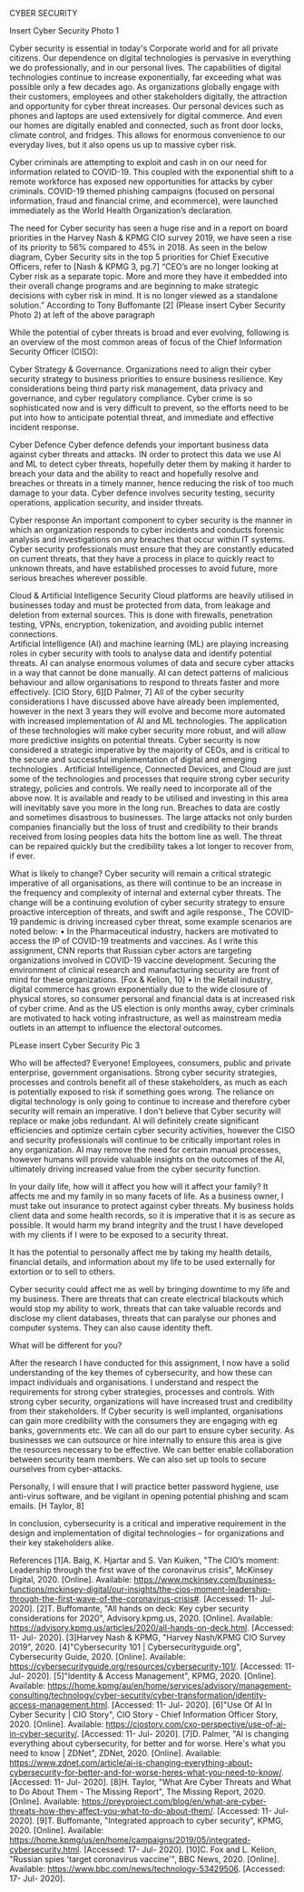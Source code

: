 CYBER SECURITY

Insert Cyber Security Photo 1

Cyber security is essential in today's Corporate world and for all private citizens.  Our dependence on digital technologies is pervasive in everything we do professionally, and in our personal lives.  The capabilities of digital technologies continue to increase exponentially,  far exceeding  what was possible only a few decades ago.   As organizations globally engage with their customers, employees and other stakeholders digitally, the attraction and opportunity for cyber threat increases.  Our personal devices such as phones and laptops are used extensively for digital commerce.  And even our homes are digitally enabled and connected, such as front door locks, climate control, and fridges.  This allows for enormous convenience to our everyday lives, but it also opens us up to massive cyber risk.  

Cyber criminals are attempting to exploit and cash in on our need for information related to COVID-19. This coupled with the exponential shift to a remote workforce has exposed new opportunities for attacks by cyber criminals.  COVID-19 themed phishing campaigns (focused on personal information, fraud and financial crime, and ecommerce), were launched immediately as the World Health Organization’s declaration.   

The need for Cyber security has seen a huge rise and in a report on board priorities in the Harvey Nash & KPMG CIO survey 2019, we have seen a rise of its priority to 56% compared to 45% in 2018.  As seen in the below diagram, Cyber Security sits in the top 5 priorities for Chief Executive Officers, refer to [Nash & KPMG 3, pg.7] 
“CEO’s are no longer looking at Cyber risk as a separate topic.  More and more they have it embedded into their overall change programs and are beginning to make strategic decisions with cyber risk in mind.  It is no longer viewed as a standalone solution.” According to Tony Buffomante [2]
 (Please insert Cyber Security Photo 2) at left of the above paragraph
 
 While the potential of cyber threats is broad and ever evolving, following is an overview of the most common areas of focus of the Chief Information Security Officer (CISO): 
 
 Cyber Strategy & Governance. <Bold>
Organizations need to align their cyber security strategy to business priorities to ensure business resilience.  Key considerations being third party risk management, data privacy and governance, and cyber regulatory compliance.  Cyber crime is so sophisticated now and is very difficult to prevent, so the efforts need to be put into how to anticipate potential threat, and immediate and effective incident response.  

Cyber Defence  <Bold>
Cyber defence defends your important business data against cyber threats and attacks.  IN order to protect this data we use AI and ML to detect cyber threats, hopefully deter them by making it harder to breach your data and the ability to react and hopefully resolve and breaches or threats in a timely manner, hence reducing the risk of too much damage to your data.  Cyber defence involves security testing, security operations, application security, and insider threats.

Cyber response <Bold>
An important component to  cyber security is the manner in which an organization responds to cyber incidents and conducts forensic analysis and investigations on any breaches that occur within IT systems.   Cyber security professionals must ensure that they are constantly educated on current threats, that they have a process in place to quickly react to unknown threats, and have established processes to avoid future, more serious breaches wherever possible. 

Cloud & Artificial Intelligence Security <Bold>
Cloud platforms are heavily utilised in businesses today and must be protected from data, from leakage and deletion from external sources. This is done with firewalls, penetration testing, VPNs, encryption, tokenization, and avoiding public internet connections.  
Artificial Intelligence (AI) and machine learning (ML) are playing increasing roles in cyber security with tools to analyse data and identify potential threats. AI can analyse enormous volumes of data and secure cyber attacks in a way that cannot be done manually.  AI can detect patterns of malicious behaviour and allow organisations to respond to threats faster and more effectively. [CIO Story, 6][D Palmer, 7]
All of the cyber security considerations I have discussed above have already been implemented, however in the next 3 years they will evolve and become more automated  with increased implementation of AI and ML technologies.   The application of these technologies will make cyber security more robust, and will allow more predictive insights on potential threats.
Cyber security is now considered a strategic imperative by the majority of CEOs, and is critical to the secure and successful implementation of digital and emerging technologies . Artificial Intelligence, Connected Devices, and Cloud are just some of the technologies and processes that require strong cyber security strategy, policies and controls. 
We really need to incorporate all of the above now.  It is available and ready to be utilised and investing in this area will inevitably save you more in the long run.  Breaches to data are costly and sometimes disastrous to businesses.  The large attacks not only burden companies financially but the loss of trust and credibility to their brands received from losing peoples data hits the bottom line as well. The threat can be repaired quickly but the credibility takes a lot longer to recover from, if ever. 

What is likely to change? <Bold>
Cyber security will remain a critical strategic imperative of all organisations, as there will continue to be an increase in  the frequency and complexity of internal and external cyber threats.  The change will be a continuing evolution of cyber security strategy to ensure proactive interception of threats, and swift and agile response., 
The COVID-19 pandemic is driving increased cyber threat,  some example scenarios are noted below: 
• In the Pharmaceutical industry, hackers are motivated to access the IP of COVID-19 treatments and vaccines.  As I write this assignment, CNN reports that Russian cyber actors are targeting organizations involved in COVID-19 vaccine development.  Securing the environment of clinical research and manufacturing security are front of mind for these organizations. [Fox & Kelion, 10]
• In the Retail industry, digital commerce has grown exponentially due to the wide closure of physical stores, so consumer personal and financial data is at increased risk of cyber crime. 
And as the US election is only months away, cyber criminals are motivated to  hack voting infrastructure, as well as mainstream media outlets in an attempt to influence the electoral outcomes.
  
  PLease insert Cyber Security Pic 3
  
  Who will be affected? <Bold>
Everyone! Employees, consumers, public and private enterprise, government organisations.  Strong cyber security strategies, processes and controls benefit all of these stakeholders, as much as each is potentially exposed to risk if something goes wrong.  The reliance on digital technology is only going to continue to increase and therefore cyber security will remain an imperative. 
I don't believe that Cyber security will replace or make jobs redundant.  AI will definitely create significant efficiencies and optimize certain cyber security activities, however the CISO and security professionals will continue to be critically important roles in any organization.  AI may remove the need for certain manual processes, however humans  will provide valuable insights on the outcomes of the AI, ultimately driving increased value from the cyber security function.  

In your daily life, how will it affect you how will it affect your family?
It affects me and my family in so many facets of life.  As a business owner, I must take out insurance to protect against cyber threats. My business holds client data and some health records, so it is imperative that it is as secure as possible.  It would harm my brand integrity and the trust I have developed with my clients if I were to be exposed to a security threat.  

It has the potential to personally affect me by taking my health details, financial details, and information about my life to be used externally for extortion or to sell to others. 

Cyber security could affect me as well by bringing downtime to my life and my business.  There are threats that can create electrical blackouts which would stop my ability to work, threats that can take valuable records and disclose my client databases, threats that can paralyse our phones and computer systems.  They can also cause identity theft. 

What will be different for you? <Bold>
  
After the research I have conducted for this assignment, I now have a solid understanding of the key themes of cybersecurity, and how these can impact individuals and organisations.  I understand and respect the requirements for strong cyber strategies, processes and controls.  With strong cyber security, organizations will have increased trust and credibility from their stakeholders.  If Cyber security is well implanted, organisations can gain more credibility with the consumers they are engaging with eg banks, governments etc. We can all do our part to ensure cyber security.  As businesses we can outsource or hire internally to ensure this area is give the resources necessary to be effective.   We can better enable collaboration between security team members. We can also set up tools to secure ourselves from cyber-attacks.  

Personally, I will ensure that I will practice better password hygiene, use anti-virus software, and be vigilant in opening potential phishing and scam emails.  [H Taylor, 8]

In conclusion, cybersecurity is a critical and imperative requirement in the design and implementation of digital technologies – for organizations and their key stakeholders alike.  

References
[1]A. Baig, K. Hjartar and S. Van Kuiken, "The CIO’s moment: Leadership through the first wave of the coronavirus crisis", McKinsey Digital, 2020. [Online]. Available: https://www.mckinsey.com/business-functions/mckinsey-digital/our-insights/the-cios-moment-leadership-through-the-first-wave-of-the-coronavirus-crisis#. [Accessed: 11- Jul- 2020].
[2]T. Buffomante, "All hands on deck: Key cyber security considerations for 2020", Advisory.kpmg.us, 2020. [Online]. Available: https://advisory.kpmg.us/articles/2020/all-hands-on-deck.html. [Accessed: 11- Jul- 2020].
[3]Harvey Nash & KPMG, "Harvey Nash/KPMG CIO Survey 2019", 2020.
[4]"Cybersecurity 101 | Cybersecurityguide.org", Cybersecurity Guide, 2020. [Online]. Available: https://cybersecurityguide.org/resources/cybersecurity-101/. [Accessed: 11- Jul- 2020].
[5]"Identity & Access Management", KPMG, 2020. [Online]. Available: https://home.kpmg/au/en/home/services/advisory/management-consulting/technology/cyber-security/cyber-transformation/identity-access-management.html. [Accessed: 11- Jul- 2020].
[6]"Use Of AI In Cyber Security | CIO Story", CIO Story - Chief Information Officer Story, 2020. [Online]. Available: https://ciostory.com/cxo-perspective/use-of-ai-in-cyber-security/. [Accessed: 11- Jul- 2020].
[7]D. Palmer, "AI is changing everything about cybersecurity, for better and for worse. Here's what you need to know | ZDNet", ZDNet, 2020. [Online]. Available: https://www.zdnet.com/article/ai-is-changing-everything-about-cybersecurity-for-better-and-for-worse-heres-what-you-need-to-know/. [Accessed: 11- Jul- 2020].
[8]H. Taylor, "What Are Cyber Threats and What to Do About Them - The Missing Report", The Missing Report, 2020. [Online]. Available: https://preyproject.com/blog/en/what-are-cyber-threats-how-they-affect-you-what-to-do-about-them/. [Accessed: 11- Jul- 2020].
[9]T. Buffomante, "Integrated approach to cyber security", KPMG, 2020. [Online]. Available: https://home.kpmg/us/en/home/campaigns/2019/05/integrated-cybersecurity.html. [Accessed: 17- Jul- 2020].
[10]C. Fox and L. Kelion, "Russian spies 'target coronavirus vaccine'", BBC News, 2020. [Online]. Available: https://www.bbc.com/news/technology-53429506. [Accessed: 17- Jul- 2020].






